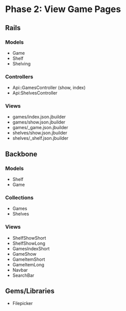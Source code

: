 # Phase 2:  View Game Pages

## Rails
### Models
* Game
* Shelf
* Shelving

### Controllers
* Api::GamesController (show, index)
* Api:ShelvesController

### Views
* games/index.json.jbuilder
* games/show.json.jbuilder
* games/\_game.json.jbuilder
* shelves/show.json.jbuilder
* shelves/\_shelf.json.jbuilder

## Backbone
### Models
* Shelf
* Game

### Collections
* Games
* Shelves

### Views
* ShelfShowShort
* ShelfShowLong
* GamesIndexShort
* GameShow
* GameItemShort
* GameItemLong
* Navbar
* SearchBar

## Gems/Libraries
* Filepicker
